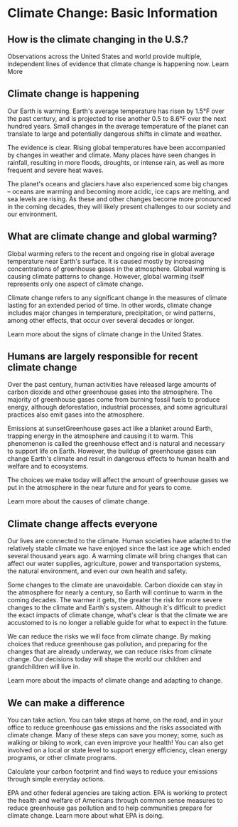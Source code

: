 # Climate Change: Basic Information

## How is the climate changing in the U.S.?
Observations across the United States and world provide multiple, independent lines of evidence that climate change is happening now.
Learn More

## Climate change is happening
Our Earth is warming. Earth's average temperature has risen by 1.5°F over the past century, and is projected to rise another 0.5 to 8.6°F over the next hundred years. Small changes in the average temperature of the planet can translate to large and potentially dangerous shifts in climate and weather.

The evidence is clear. Rising global temperatures have been accompanied by changes in weather and climate. Many places have seen changes in rainfall, resulting in more floods, droughts, or intense rain, as well as more frequent and severe heat waves.

The planet's oceans and glaciers have also experienced some big changes – oceans are warming and becoming more acidic, ice caps are melting, and sea levels are rising. As these and other changes become more pronounced in the coming decades, they will likely present challenges to our society and our environment.

## What are climate change and global warming?

Global warming refers to the recent and ongoing rise in global average temperature near Earth's surface. It is caused mostly by increasing concentrations of greenhouse gases in the atmosphere. Global warming is causing climate patterns to change. However, global warming itself represents only one aspect of climate change.

Climate change refers to any significant change in the measures of climate lasting for an extended period of time. In other words, climate change includes major changes in temperature, precipitation, or wind patterns, among other effects, that occur over several decades or longer.

Learn more about the signs of climate change in the United States.

## Humans are largely responsible for recent climate change

Over the past century, human activities have released large amounts of carbon dioxide and other greenhouse gases into the atmosphere. The majority of greenhouse gases come from burning fossil fuels to produce energy, although deforestation, industrial processes, and some agricultural practices also emit gases into the atmosphere.

Emissions at sunsetGreenhouse gases act like a blanket around Earth, trapping energy in the atmosphere and causing it to warm. This phenomenon is called the greenhouse effect and is natural and necessary to support life on Earth. However, the buildup of greenhouse gases can change Earth's climate and result in dangerous effects to human health and welfare and to ecosystems.

The choices we make today will affect the amount of greenhouse gases we put in the atmosphere in the near future and for years to come.

Learn more about the causes of climate change.

## Climate change affects everyone

Our lives are connected to the climate. Human societies have adapted to the relatively stable climate we have enjoyed since the last ice age which ended several thousand years ago. A warming climate will bring changes that can affect our water supplies, agriculture, power and transportation systems, the natural environment, and even our own health and safety.

Some changes to the climate are unavoidable. Carbon dioxide can stay in the atmosphere for nearly a century, so Earth will continue to warm in the coming decades. The warmer it gets, the greater the risk for more severe changes to the climate and Earth's system. Although it's difficult to predict the exact impacts of climate change, what's clear is that the climate we are accustomed to is no longer a reliable guide for what to expect in the future.

We can reduce the risks we will face from climate change. By making choices that reduce greenhouse gas pollution, and preparing for the changes that are already underway, we can reduce risks from climate change. Our decisions today will shape the world our children and grandchildren will live in.

Learn more about the impacts of climate change and adapting to change.

## We can make a difference

You can take action. You can take steps at home, on the road, and in your office to reduce greenhouse gas emissions and the risks associated with climate change. Many of these steps can save you money; some, such as walking or biking to work, can even improve your health! You can also get involved on a local or state level to support energy efficiency, clean energy programs, or other climate programs.

Calculate your carbon footprint and find ways to reduce your emissions through simple everyday actions.

EPA and other federal agencies are taking action. EPA is working to protect the health and welfare of Americans through common sense measures to reduce greenhouse gas pollution and to help communities prepare for climate change.
Learn more about what EPA is doing.
